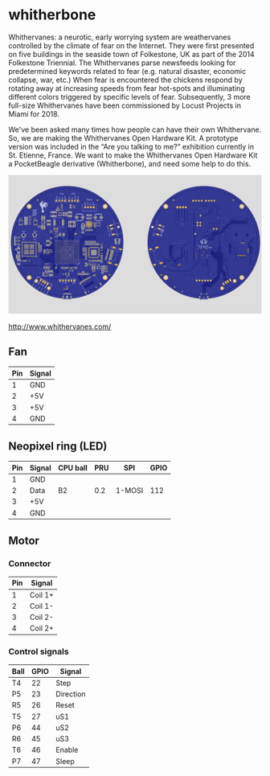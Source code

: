 # whitherbone

Whithervanes: a neurotic, early worrying system are weathervanes controlled by the climate of fear on the Internet. They were first presented on five buildings in the seaside town of Folkestone, UK as part of the 2014 Folkestone Triennial. The Whithervanes parse newsfeeds looking for predetermined keywords related to fear (e.g. natural disaster, economic collapse, war, etc.) When fear is encountered the chickens respond by rotating away at increasing speeds from fear hot-spots and illuminating different colors triggered by specific levels of fear. Subsequently, 3 more full-size Whithervanes have been commissioned by Locust Projects in Miami for 2018.

We've been asked many times how people can have their own Whithervane. So, we are making the Whithervanes Open Hardware Kit. A prototype version was included in the “Are you talking to me?” exhibition currently in St. Etienne, France. We want to make the Whithervanes Open Hardware Kit a PocketBeagle derivative (Whitherbone), and need some help to do this.

![whitherbone rendering](whitherbone.png "Whitherbone")


http://www.whithervanes.com/

## Fan
| Pin | Signal |
| --- | ------ |
| 1   | GND    |
| 2   | +5V    |
| 3   | +5V    |
| 4   | GND    |

## Neopixel ring (LED)

| Pin | Signal | CPU ball | PRU  | SPI    | GPIO | 
| --- | ------ | -------- | ---- | ------ | ---- |
| 1   | GND    |          |      |        |      | 
| 2   | Data   | B2       | 0.2  | 1-MOSI | 112  | 
| 3   | +5V    |          |      |        |      | 
| 4   | GND    |          |      |        |      | 

## Motor

### Connector

| Pin | Signal  |
| --- | ------- |
| 1   | Coil 1+ |
| 2   | Coil 1- |
| 3   | Coil 2- |
| 4   | Coil 2+ |

### Control signals

| Ball | GPIO | Signal |
| ---- | ---- | ------ |
| T4   | 22   | Step |
| P5   | 23   | Direction |
| R5   | 26   | Reset |
| T5   | 27   | uS1 |
| P6   | 44   | uS2 |
| R6   | 45   | uS3 |
| T6   | 46   | Enable |
| P7   | 47   | Sleep
